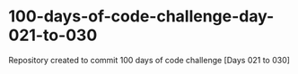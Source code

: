 # 100-days-of-code-challenge-day-021-to-030
Repository created to commit 100 days of code challenge [Days 021 to 030]
